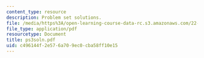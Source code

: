 ```yaml
---
content_type: resource
description: Problem set solutions.
file: /media/https%3A/open-learning-course-data-rc.s3.amazonaws.com/22-812j-managing-nuclear-technology-spring-2004/c496144f2e576a709ec0cba58ff10e15_ps3soln.pdf
file_type: application/pdf
resourcetype: Document
title: ps3soln.pdf
uid: c496144f-2e57-6a70-9ec0-cba58ff10e15
---
```

